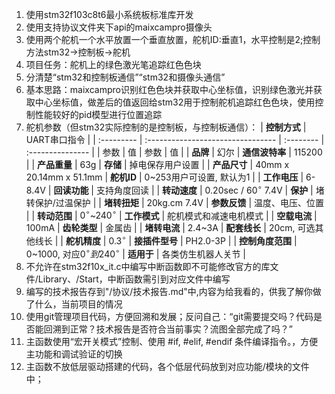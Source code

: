1. 使用stm32f103c8t6最小系统板标准库开发
2. 使用支持协议文件夹下api的maixcampro摄像头
3. 使用两个舵机一个水平放置一个垂直放置，舵机ID:垂直1，水平控制是2;控制方法stm32->控制板->舵机
4. 项目任务：舵机上的绿色激光笔追踪红色色块
5. 分清楚“stm32和控制板通信”“stm32和摄像头通信”
6. 基本思路：maixcampro识别红色色块并获取中心坐标值，识别绿色激光并获取中心坐标值，做差后的值返回给stm32用于控制舵机追踪红色色块，使用控制性能较好的pid模型进行位置追踪
7. 舵机参数（但stm32实际控制的是控制板，与控制板通信）： | **控制方式**  | UART串口指令         |
| :--------- | :-------------------------------- | :-------- | :--------------- |
| 参数         | 值                                 | 参数        | 值                |
| **品牌**     | 幻尔                                | **通信波特率** | 115200           |
| **产品重量**   | 63g                               | **存储**    | 掉电保存用户设置         |
| **产品尺寸**   | 40mm x 20.14mm x 51.1mm           | **舵机ID**  | 0~253用户可设置, 默认为1 |
| **工作电压**   | 6-8.4V                            | **回读功能**  | 支持角度回读           |
| **转动速度**   | 0.20sec / $60^{\circ}$ 7.4V       | **保护**    | 堵转保护/过温保护        |
| **堵转扭矩**   | 20kg.cm 7.4V                      | **参数反馈**  | 温度、电压、位置         |
| **转动范围**   | $0^{\circ}$~$240^{\circ}$         | **工作模式**  | 舵机模式和减速电机模式      |
| **空载电流**   | 100mA                             | **齿轮类型**  | 金属齿              |
| **堵转电流**   | 2.4~3A                            | **配套线长**  | 20cm, 可选其他线长     |
| **舵机精度**   | $0.3^{\circ}$                     | **接插件型号** | PH2.0-3P         |
| **控制角度范围** | 0~1000, 对应$0^{\circ}到240^{\circ}$ | **适用于**   | 各类仿生机器人关节        |
8. 不允许在stm32f10x_it.c中编写中断函数即不可能修改官方的库文件/Library、/Start，中断函数需引到对应文件中编写
9. 编写的技术报告存到"/协议/技术报告.md"中,内容为给我看的，供我了解你做了什么，当前项目的情况
10. 使用git管理项目代码，方便回溯和发展；反问自己：“git需要提交吗？代码是否能回溯到正常？技术报告是否符合当前事实？流图全部完成了吗？”
11. 主函数使用“宏开关模式”控制、使用 #if, #elif, #endif 条件编译指令。，方便主功能和调试验证的切换
12. 主函数不放低层驱动搭建的代码，各个低层代码放到对应功能/模块的文件中；
    